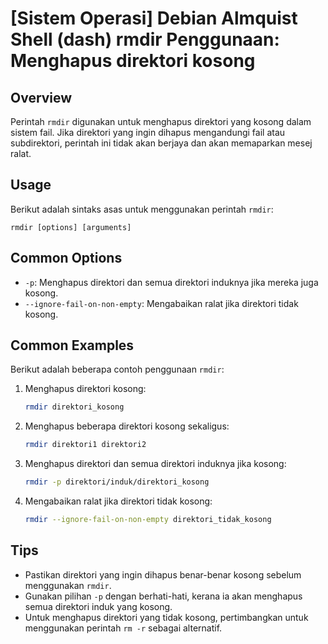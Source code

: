 # [Sistem Operasi] Debian Almquist Shell (dash) rmdir Penggunaan: Menghapus direktori kosong

## Overview
Perintah `rmdir` digunakan untuk menghapus direktori yang kosong dalam sistem fail. Jika direktori yang ingin dihapus mengandungi fail atau subdirektori, perintah ini tidak akan berjaya dan akan memaparkan mesej ralat.

## Usage
Berikut adalah sintaks asas untuk menggunakan perintah `rmdir`:

```
rmdir [options] [arguments]
```

## Common Options
- `-p`: Menghapus direktori dan semua direktori induknya jika mereka juga kosong.
- `--ignore-fail-on-non-empty`: Mengabaikan ralat jika direktori tidak kosong.

## Common Examples
Berikut adalah beberapa contoh penggunaan `rmdir`:

1. Menghapus direktori kosong:
   ```bash
   rmdir direktori_kosong
   ```

2. Menghapus beberapa direktori kosong sekaligus:
   ```bash
   rmdir direktori1 direktori2
   ```

3. Menghapus direktori dan semua direktori induknya jika kosong:
   ```bash
   rmdir -p direktori/induk/direktori_kosong
   ```

4. Mengabaikan ralat jika direktori tidak kosong:
   ```bash
   rmdir --ignore-fail-on-non-empty direktori_tidak_kosong
   ```

## Tips
- Pastikan direktori yang ingin dihapus benar-benar kosong sebelum menggunakan `rmdir`.
- Gunakan pilihan `-p` dengan berhati-hati, kerana ia akan menghapus semua direktori induk yang kosong.
- Untuk menghapus direktori yang tidak kosong, pertimbangkan untuk menggunakan perintah `rm -r` sebagai alternatif.